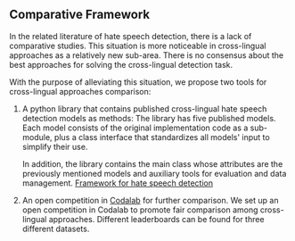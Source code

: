 
## Comparative Framework
In the related literature of hate speech detection, there is a lack of comparative studies. 
This situation is more noticeable in cross-lingual approaches as a relatively new sub-area.
There is no consensus about the best approaches for solving the cross-lingual detection task. 

With the purpose of alleviating this situation, we propose two tools for cross-lingual approaches comparison:
1. A python library that contains published cross-lingual hate speech detection models as methods: The library has five published models. 
    Each model consists of the original implementation code as a sub-module, plus a class interface that standardizes all models' input to simplify their use. 

    In addition, the library contains the main class whose attributes are the previously mentioned models and auxiliary tools for evaluation and data management. [Framework for hate speech detection](https://github.com/aymeam/hate-speech-framework)


2. An open competition in [Codalab](https://codalab.org/) for further comparison. We set up an open competition in Codalab to promote fair comparison among cross-lingual approaches. Different leaderboards can be found for three different datasets.
 

